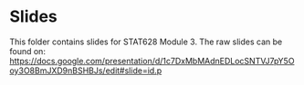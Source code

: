 # Slides
This folder contains slides for STAT628 Module 3. The raw slides can be found on: https://docs.google.com/presentation/d/1c7DxMbMAdnEDLocSNTVJ7pY5Ooy3O8BmJXD9nBSHBJs/edit#slide=id.p